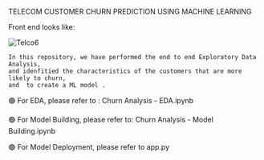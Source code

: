 TELECOM CUSTOMER CHURN PREDICTION USING MACHINE LEARNING



Front end looks like:

![Telco6](https://user-images.githubusercontent.com/109168677/216071455-ba29af92-3522-4f02-bb5b-7431669f4ad4.jpeg)

     
     
    In this repository, we have performed the end to end Exploratory Data Analysis,
    and idenfitied the characteristics of the customers that are more likely to churn, 
    and  to create a ML model .
        
 
 
🟢 For EDA, please refer to : Churn Analysis - EDA.ipynb

🟢 For Model Building, please refer to: Churn Analysis - Model Building.ipynb

🟢 For Model Deployment, please refer to app.py
